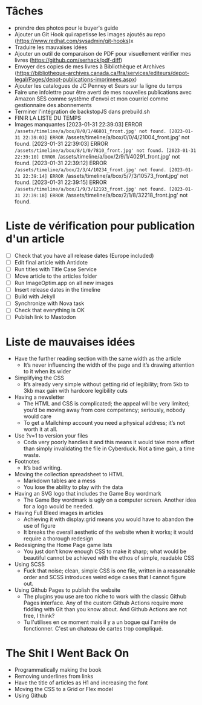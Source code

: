 # Tâches
- prendre des photos pour le buyer's guide
- Ajouter un Git Hook qui rapetisse les images ajoutés au repo (https://www.redhat.com/sysadmin/git-hooks)x
- Traduire les mauvaises idées
- Ajouter un outil de comparaison de PDF pour visuellement vérifier mes livres (https://github.com/serhack/pdf-diff)
- Envoyer des copies de mes livres à Bibliothèque et Archives (https://bibliotheque-archives.canada.ca/fra/services/editeurs/depot-legal/Pages/depot-publications-imprimees.aspx)
- Ajouter les catalogues de JC Penney et Sears sur la ligne du temps
- Faire une infolettre pour être averti de mes nouvelles publications avec Amazon SES comme système d'envoi et mon courriel comme gestionnaire des abonnements
- Terminer l'intégration de backstopJS dans prebuild.sh
- FINIR LA LISTE DU TEMPS
- Images manquantes
[2023-01-31 22:39:03] ERROR `/assets/timeline/a/box/8/0/1/46801_front.jpg' not found.
[2023-01-31 22:39:03] ERROR `/assets/timeline/a/box/0/0/4/21004_front.jpg' not found.
[2023-01-31 22:39:03] ERROR `/assets/timeline/a/box/8/1/0/7810_front.jpg' not found.
[2023-01-31 22:39:10] ERROR `/assets/timeline/a/box/2/9/1/40291_front.jpg' not found.
[2023-01-31 22:39:12] ERROR `/assets/timeline/a/box/2/3/4/10234_front.jpg' not found.
[2023-01-31 22:39:14] ERROR `/assets/timeline/a/box/5/7/3/10573_front.jpg' not found.
[2023-01-31 22:39:15] ERROR `/assets/timeline/a/box/1/9/3/12193_front.jpg' not found.
[2023-01-31 22:39:18] ERROR `/assets/timeline/a/box/2/1/8/32218_front.jpg' not found.
    

# Liste de vérification pour publication d'un article
- [ ] Check that you have all release dates (Europe included)
- [ ] Edit final article with Antidote
- [ ] Run titles with Title Case Service
- [ ] Move article to the articles folder
- [ ] Run ImageOptim.app on all new images
- [ ] Insert release dates in the timeline
- [ ] Build with Jekyll
- [ ] Synchronize with Nova task
- [ ] Check that everything is OK
- [ ] Publish link to Mastodon

# Liste de mauvaises idées
- Have the further reading section with the same width as the article
    - It’s never influencing the width of the page and it’s drawing attention to it when its wider
- Simplifying the CSS
    - It’s already very simple without getting rid of legibility; from 5kb to 3kb max gain with hardcore legibility cuts
- Having a newsletter
    - The HTML and CSS is complicated; the appeal will be very limited; you’d be moving away from core competency; seriously, nobody would care
    - To get a Mailchimp account you need a physical address; it’s not worth it at all.
- Use ?v=1 to version your files
    - Coda very poorly handles it and this means it would take more effort than simply invalidating the file in Cyberduck. Not a time gain, a time waste.
- Footnotes
    - It’s bad writing.
- Moving the collection spreadsheet to HTML
    - Markdown tables are a mess
    - You lose the ability to play with the data
- Having an SVG logo that includes the Game Boy wordmark
    - The Game Boy wordmark is ugly on a computer screen. Another idea for a logo would be needed.
- Having Full Bleed images in articles
    - Achieving it with display:grid means you would have to abandon the use of figure
    - It breaks the overall aesthetic of the website when it works; it would require a thorough redesign
- Redesigning the Home Page game lists
    - You just don’t know enough CSS to make it sharp; what would be beautiful cannot be achieved with the ethos of simple, readable CSS
- Using SCSS
    - Fuck that noise; clean, simple CSS is one file, written in a reasonable order and SCSS introduces weird edge cases that I cannot figure out.
- Using Github Pages to publish the website
    - The plugins you use are too niche to work with the classic Github Pages interface. Any of the custom Github Actions require more fiddling with Git than you know about. And Github Actions are not free, I think?
    - Tu l'utilises en ce moment mais il y a un bogue qui l'arrête de fonctionner. C'est un chateau de cartes trop compliqué.

# The Shit I Went Back On
- Programmatically making the book
- Removing underlines from links
- Have the title of articles as H1 and increasing the font
- Moving the CSS to a Grid or Flex model
- Using Github